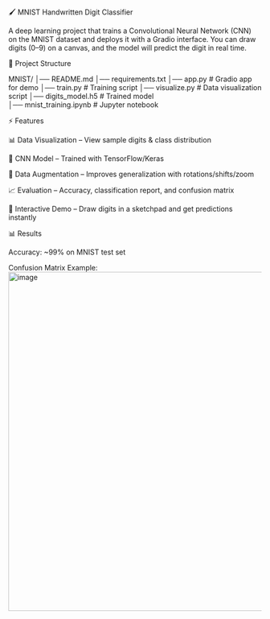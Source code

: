 🖌️ MNIST Handwritten Digit Classifier

A deep learning project that trains a Convolutional Neural Network (CNN) on the MNIST dataset and deploys it with a Gradio interface.
You can draw digits (0–9) on a canvas, and the model will predict the digit in real time.

📂 Project Structure

MNIST/
│── README.md
│── requirements.txt
│── app.py                # Gradio app for demo
│── train.py              # Training script
│── visualize.py          # Data visualization script
│── digits_model.h5       # Trained model  
│── mnist_training.ipynb  #  Jupyter notebook


⚡ Features

📊 Data Visualization – View sample digits & class distribution

🧠 CNN Model – Trained with TensorFlow/Keras

🔄 Data Augmentation – Improves generalization with rotations/shifts/zoom

📈 Evaluation – Accuracy, classification report, and confusion matrix

🎨 Interactive Demo – Draw digits in a sketchpad and get predictions instantly


📊 Results

Accuracy: ~99% on MNIST test set

Confusion Matrix Example:<img width="820" height="674" alt="image" src="https://github.com/user-attachments/assets/38c57354-5431-46db-9a2f-7899cbaa9148" />

